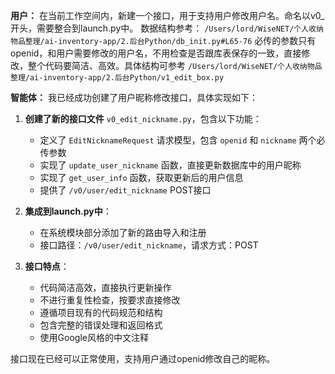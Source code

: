 **用户：** 在当前工作空间内，新建一个接口，用于支持用户修改用户名。命名以v0_开头，需要整合到launch.py中。 
 数据结构参考： `/Users/lord/WiseNET/个人收纳物品整理/ai-inventory-app/2.后台Python/db_init.py#L65-76` 
 必传的参数只有openid，和用户需要修改的用户名，不用检查是否跟库表保存的一致，直接修改，整个代码要简洁、高效。具体结构可参考 `/Users/lord/WiseNET/个人收纳物品整理/ai-inventory-app/2.后台Python/v1_edit_box.py`

**智能体：** 我已经成功创建了用户昵称修改接口，具体实现如下：

1. **创建了新的接口文件** `v0_edit_nickname.py`，包含以下功能：
   - 定义了 `EditNicknameRequest` 请求模型，包含 `openid` 和 `nickname` 两个必传参数
   - 实现了 `update_user_nickname` 函数，直接更新数据库中的用户昵称
   - 实现了 `get_user_info` 函数，获取更新后的用户信息
   - 提供了 `/v0/user/edit_nickname` POST接口

2. **集成到launch.py中**：
   - 在系统模块部分添加了新的路由导入和注册
   - 接口路径：`/v0/user/edit_nickname`，请求方式：POST

3. **接口特点**：
   - 代码简洁高效，直接执行更新操作
   - 不进行重复性检查，按要求直接修改
   - 遵循项目现有的代码规范和结构
   - 包含完整的错误处理和返回格式
   - 使用Google风格的中文注释

接口现在已经可以正常使用，支持用户通过openid修改自己的昵称。
